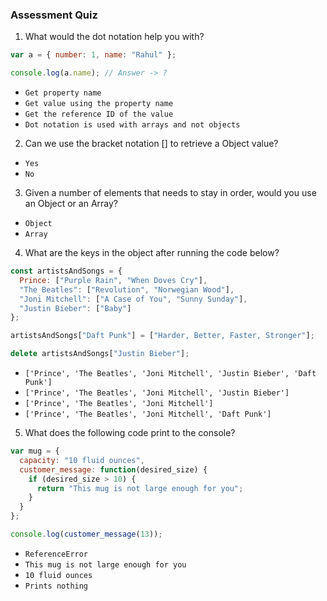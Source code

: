
### Assessment Quiz

1. What would the dot notation help you with?

```js
var a = { number: 1, name: "Rahul" };

console.log(a.name); // Answer -> ?
```

- `Get property name`
- `Get value using the property name` 
- `Get the reference ID of the value`
- `Dot notation is used with arrays and not objects`

2. Can we use the bracket notation [] to retrieve a Object value?

- `Yes` 
- `No`

3. Given a number of elements that needs to stay in order, would you use an Object or an Array?

- `Object`
- `Array` 

4. What are the keys in the object after running the code below?

```js
const artistsAndSongs = {
  Prince: ["Purple Rain", "When Doves Cry"],
  "The Beatles": ["Revolution", "Norwegian Wood"],
  "Joni Mitchell": ["A Case of You", "Sunny Sunday"],
  "Justin Bieber": ["Baby"]
};

artistsAndSongs["Daft Punk"] = ["Harder, Better, Faster, Stronger"];

delete artistsAndSongs["Justin Bieber"];
```

- `['Prince', 'The Beatles', 'Joni Mitchell', 'Justin Bieber', 'Daft Punk']`
- `['Prince', 'The Beatles', 'Joni Mitchell', 'Justin Bieber']`
- `['Prince', 'The Beatles', 'Joni Mitchell']`
- `['Prince', 'The Beatles', 'Joni Mitchell', 'Daft Punk']` 

5.  What does the following code print to the console?

```js
var mug = {
  capacity: "10 fluid ounces",
  customer_message: function(desired_size) {
    if (desired_size > 10) {
      return "This mug is not large enough for you";
    }
  }
};

console.log(customer_message(13));
```

- `ReferenceError` 
- `This mug is not large enough for you`
- `10 fluid ounces`
- `Prints nothing`
